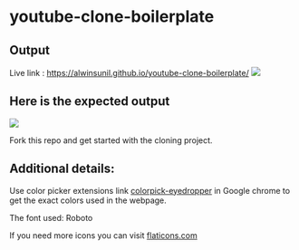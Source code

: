 # youtube-clone-boilerplate

## Output
Live link : https://alwinsunil.github.io/youtube-clone-boilerplate/
![](https://github.com/AlwinSunil/youtube-clone-boilerplate/screenshot/result_ca1.png?raw=true)

## Here is the expected output

![](https://github.com/Kalvium-Program/youtube-clone-boilerplate/blob/main/assets/Youtube%20Home%20Page.png?raw=true)

Fork this repo and get started with the cloning project.

## Additional details:

Use color picker extensions link [colorpick-eyedropper](https://chrome.google.com/webstore/detail/colorpick-eyedropper/) in Google chrome to get the exact colors used in the webpage.

The font used: Roboto

If you need more icons you can visit [flaticons.com](https://www.flaticon.com/)
